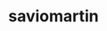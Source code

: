 ---
title: saviomartin
github: https://github.com/saviomartin
mode: dark
transition: 1s
score: 52.2
archetype:
- Descriptive
---